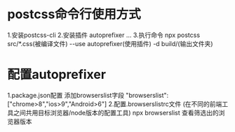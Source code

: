 # postcss命令行使用方式
  1.安装postcss-cli 
  2.安装插件 autoprefixer ...
  3.执行命令 npx postcss src/*.css(被编译文件) --use autoprefixer(使用插件) -d build/(输出文件夹)

# 配置autoprefixer
  1.package.json配置  添加browserslist字段  "browserslist": ["chrome>8","ios>9","Android>6"]
  2.配置.browserslistrc文件 (在不同的前端工具之间共用目标浏览器/node版本的配置工具) npx browserslist 查看筛选出的浏览器版本